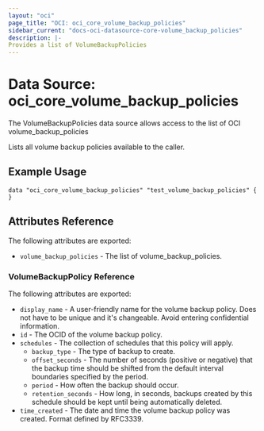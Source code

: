 ```yaml
---
layout: "oci"
page_title: "OCI: oci_core_volume_backup_policies"
sidebar_current: "docs-oci-datasource-core-volume_backup_policies"
description: |-
Provides a list of VolumeBackupPolicies
---
```

# Data Source: oci_core_volume_backup_policies
The VolumeBackupPolicies data source allows access to the list of OCI volume_backup_policies

Lists all volume backup policies available to the caller.

## Example Usage

```hcl
data "oci_core_volume_backup_policies" "test_volume_backup_policies" {
}
```

## Attributes Reference

The following attributes are exported:

* `volume_backup_policies` - The list of volume_backup_policies.

### VolumeBackupPolicy Reference

The following attributes are exported:

* `display_name` - A user-friendly name for the volume backup policy. Does not have to be unique and it's changeable. Avoid entering confidential information. 
* `id` - The OCID of the volume backup policy.
* `schedules` - The collection of schedules that this policy will apply.
	* `backup_type` - The type of backup to create.
	* `offset_seconds` - The number of seconds (positive or negative) that the backup time should be shifted from the default interval boundaries specified by the period.
	* `period` - How often the backup should occur.
	* `retention_seconds` - How long, in seconds, backups created by this schedule should be kept until being automatically deleted.
* `time_created` - The date and time the volume backup policy was created. Format defined by RFC3339. 


